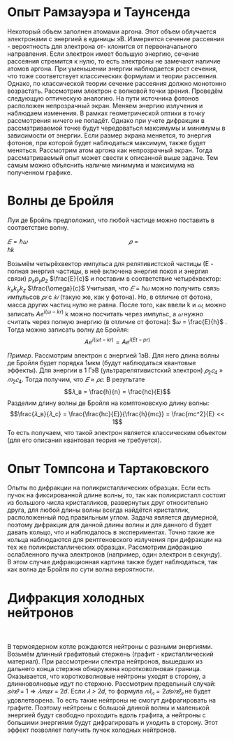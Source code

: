 # **Опыт Рамзауэра и Таунсенда**
Некоторый объем заполнен атомами аргона. Этот объем облучается электронами с энергией в единицы эВ. Измеряется сечение рассеяния - вероятность для электрона от- клонится от первоначального направления.
Если электрон имеет большую энергию, сечение рассеяния стремится к нулю, то есть электроны не замечают наличие атомов аргона. При уменьшении энергии наблюдается рост сечения, что тоже соответствует классических формулам и теории рассеяния. Однако, по классической теории сечение рассеяния должно монотонно возрастать.
Рассмотрим электрон с волновой точки зрения. Проведём следующую оптическую аналогию. На пути источника фотонов расположен непрозрачный экран. Меняем энергию излучения и наблюдаем изменения. В рамках геометрической оптики в точку рассмотрения ничего не попадёт. Однако при учете дифракции в рассматриваемой точке будут чередоваться максимумы и минимумы в зависимости от энергии. Если размер экрана меняется, то энергия фотонов, при которой будет наблюдаться максимум, также будет меняться.
Рассмотрим атом аргона как непрозрачный экран. Тогда рассматриваемый опыт может свести к описанной выше задаче. Тем самым можно объяснить наличие минимума и максимума на полученном графике.






# **Волны де Бройля**
Луи де Бройль предположил, что любой частице можно поставить в соответствие волну.

$𝐸 = ℏ𝜔$                                                           
$𝑝 = ℏk$                                                              

Возьмём четырёхвектор импульса для релятивистской частицы (Е - полная энергия частицы, в неё включена энергия покоя и энергия связи) $p_x p_y p_z$  $\frac{E}{c}$
и поставим в соответствие четырёхвектор: $k_x k_y k_z$ $\frac{\omega}{c}$
Учитывая, что _𝐸_ = ℏ𝜔 можно получить связь импульсов _𝑝𝑖_ с _𝑘𝑖_ (такую же, как у фотона). Но, в отличие от фотона, масса других частиц нулю не равна.
После того, как ввели k и _𝜔_, можно записать $Ae^{i(\omega - kr)}$
k можно посчитать через импульс, а _𝜔_ нужно считать через полную энергию (в отличие от фотона): $𝜔 = \frac{E}{h}$ .
Тогда можно записать волну де Бройля: $$Ae^{i(\omega t - kr)} = Ae^{i(Et - pr)}$$

_Пример_. Рассмотрим электрон с энергией 1эВ. Для него длина волны де Бройля будет порядка 1мкм (будут наблюдаться квантовые эффекты). Для энергии в 1 ГэВ (ультрарелятивистский электрон) $𝑝_2 𝑐_4$ » $𝑚_2 𝑐_4$. Тогда получим, что
_𝐸_ ≈ _𝑝𝑐_. В результате $$𝜆_в = \frac{h}{n} = \frac{hc}{E}$$
Разделим длину волны де Бройля на комптоновскую длину волны: 
$$\frac{𝜆_в}{𝜆_c} = \frac{\frac{hc}{E}}{\frac{h}{mc}} = \frac{mc^2}{E} << 1$$
То есть получаем, что такой электрон является классическим объектом (для его описания квантовая теория не требуется).

# **Опыт Томпсона и Тартаковского**
Опыты по дифракции на поликристаллических образцах.
Если есть пучок на фиксированной длине волны, то, так как поликристалл состоит из большого числа кристалликов, развернутых друг относительно друга, для любой длины волны всегда найдётся кристаллик, расположенный под правильным углом. Задача является двумерной, поэтому дифракция для данной длины волны и для данного d будет давать кольцо, что и наблюдалось в экспериментах.
Точно такие же кольца наблюдаются для рентгеновского излучения при дифракции на тех же поликристаллических образцах.
Рассмотрим дифракцию ослабленного пучка электронов (например, один электрон в секунду). В этом случае дифракционная картина также будет наблюдаться, так как волна де Бройля по сути волна вероятности.
# **Дифракция холодных нейтронов**                                                                             

В термоядерном котле рождаются нейтроны с разными энергиями. Возьмём длинный графитовый стержень (графит - кристаллический материал). При рассмотрении спектра нейтронов, вышедших из дальнего конца стержня обнаружена коротковолновая граница. Оказывается, что коротковолновые нейтроны уходят в сторону, а длинноволновые идут по стержню.
Рассмотрим предельный случай: _𝑠𝑖𝑛𝜃_ = 1 ⇒ _𝜆𝑚𝑎𝑥_ = 2𝑑. Если _𝜆 >_ 2𝑑, то формула
$𝑛𝜆_𝑛 = 2𝑑𝑠𝑖𝑛𝜃_𝑛$ не будет удовлетворена. То есть такие нейтроны не смогут дифрагировать на графите. Поэтому нейтроны с большой длиной волны и маленькой энергией будут свободно проходить вдоль графита, а нейтроны с большими энергиями будут дифрагировать и уходить в сторону. Этот эффект позволяет получить пучок холодных нейтронов.

